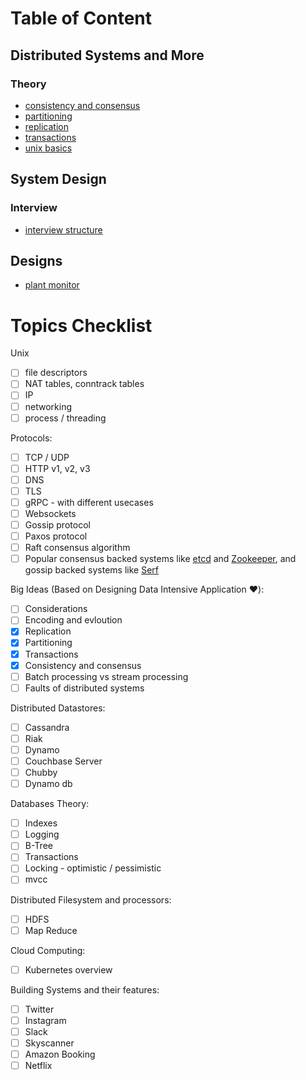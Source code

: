 
# Table of Content

## Distributed Systems and More

### Theory
- [consistency and consensus](distributed-systems-and-more/consistency-and-consensus.md)
- [partitioning](distributed-systems-and-more/partitioning.md)
- [replication](distributed-systems-and-more/replication.md)
- [transactions](distributed-systems-and-more/transactions.md)
- [unix basics](distributed-systems-and-more/unix-basics.md)

## System Design
### Interview
- [interview structure](distributed-systems-and-more/interview-structure.md)

## Designs
- [plant monitor](system-design/plant-monitor.md)


# Topics Checklist
Unix

- [ ] file descriptors
- [ ] NAT tables, conntrack tables
- [ ] IP
- [ ] networking
- [ ] process / threading

Protocols:

- [ ] TCP / UDP
- [ ] HTTP v1, v2, v3
- [ ] DNS
- [ ] TLS
- [ ] gRPC - with different usecases
- [ ] Websockets
- [ ] Gossip protocol
- [ ] Paxos protocol
- [ ] Raft consensus algorithm
- [ ] Popular consensus backed systems like [etcd](https://github.com/coreos/etcd) and [Zookeeper](https://zookeeper.apache.org/), and gossip backed systems like [Serf](https://www.google.co.uk/search?q=serf+gossip&oq=serf+gossip&aqs=chrome..69i57.2442j0j1&sourceid=chrome&ie=UTF-8)

Big Ideas (Based on Designing Data Intensive Application ♥️):

- [ ] Considerations
- [ ] Encoding and evloution
- [x] Replication
- [x] Partitioning
- [x] Transactions
- [x] Consistency and consensus
- [ ] Batch processing vs stream processing
- [ ] Faults of distributed systems

Distributed Datastores:

- [ ] Cassandra 
- [ ] Riak
- [ ] Dynamo
- [ ] Couchbase Server
- [ ] Chubby
- [ ] Dynamo db

Databases Theory:

- [ ] Indexes
- [ ] Logging
- [ ] B-Tree
- [ ] Transactions
- [ ] Locking - optimistic / pessimistic
- [ ] mvcc

Distributed Filesystem and processors:

- [ ] HDFS
- [ ] Map Reduce 

Cloud Computing:

- [ ] Kubernetes overview 

Building Systems and their features:

- [ ] Twitter
- [ ] Instagram
- [ ] Slack
- [ ] Skyscanner
- [ ] Amazon Booking
- [ ] Netflix
